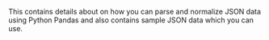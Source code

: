 This contains details about on how you can parse and normalize JSON data using Python Pandas and also contains sample JSON data which you can use. 
